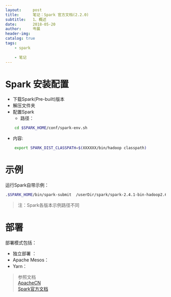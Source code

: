 ```yaml
---
layout:     post  
title:      笔记：Spark 官方文档(2.2.0)  
subtitle:   1、概述  
date:       2018-05-20  
author:     岑晨  
header-img: 
catalog: true  
tags:  
    - spark   
    
    - 笔记
---
```


# Spark 安装配置 
- 下载Spark(Pre-built)版本  
- 解压文件夹  
- 配置Spark  
  - 路径：    
```bash
	cd $SPARK_HOME/conf/spark-env.sh
```
  - 内容:  
```bash
	export SPARK_DIST_CLASSPATH=$(XXXXXX/bin/hadoop classpath)
```

# 示例   
运行Spark自带示例：
```bash
.$SPARK_HOME/bin/spark-submit  /userDir/spark/spark-2.4.1-bin-hadoop2.6/examples/src/main/python/pi.py 10 
```
> 注：Spark各版本示例路径不同

# 部署   

部署模式包括：

- 独立部署 ：  
- Apache Mesos：    
- Yarn：     

  
> 参照文档  
> 				[ApacheCN](https://github.com/oolong0616/spark-doc-zh.git)     
> 				[Spark官方文档](http://spark.apache.org/docs/2.2.0/)      
